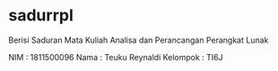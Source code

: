 # sadurrpl
Berisi Saduran Mata Kuliah Analisa dan Perancangan Perangkat Lunak

NIM       : 1811500096
Nama      : Teuku Reynaldi
Kelompok  : TI6J
